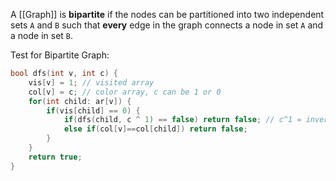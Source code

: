 A [[Graph]] is **bipartite** if the nodes can be partitioned into two independent sets `A` and `B` such that **every** edge in the graph connects a node in set `A` and a node in set `B`.

Test for Bipartite Graph:

```cpp
bool dfs(int v, int c) {
	vis[v] = 1; // visited array
	col[v] = c; // color array, c can be 1 or 0
	for(int child: ar[v]) {
		if(vis[child] == 0) {
			if(dfs(child, c ^ 1) == false) return false; // c^1 = inversion with XOR
			else if(col[v]==col[child]) return false;
		}
	}
	return true;
}
```